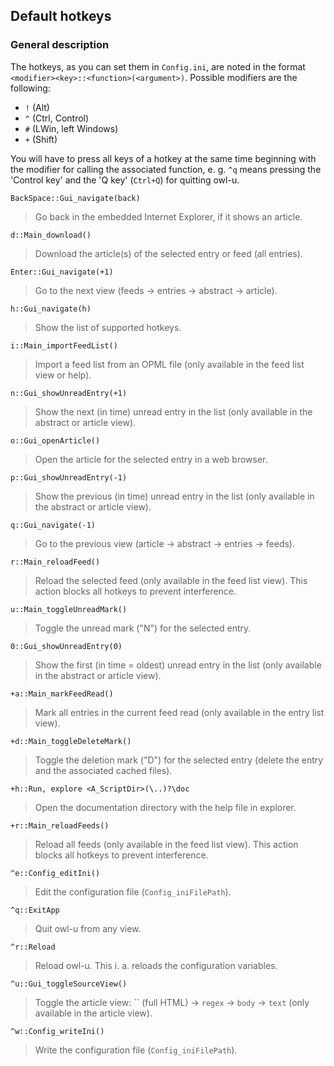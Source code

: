 ## Default hotkeys

### General description

The hotkeys, as you can set them in `Config.ini`, are noted in the format
`<modifier><key>::<function>(<argument>)`.
Possible modifiers are the following:

* `!` (Alt)
* `^` (Ctrl, Control)
* `#` (LWin, left Windows)
* `+` (Shift)

You will have to press all keys of a hotkey at the same time beginning with the
modifier for calling the associated function, e. g. `^q` means pressing the
'Control key' and the 'Q key' (`Ctrl+Q`) for quitting owl-u.

`BackSpace::Gui_navigate(back)`
> Go back in the embedded Internet Explorer, if it shows an article.

`d::Main_download()`
> Download the article(s) of the selected entry or feed (all entries).

`Enter::Gui_navigate(+1)`
> Go to the next view (feeds -> entries -> abstract -> article).

`h::Gui_navigate(h)`
> Show the list of supported hotkeys.

`i::Main_importFeedList()`
> Import a feed list from an OPML file (only available in the feed list view or
help).

`n::Gui_showUnreadEntry(+1)`
> Show the next (in time) unread entry in the list (only available in the
abstract or article view).

`o::Gui_openArticle()`
> Open the article for the selected entry in a web browser.

`p::Gui_showUnreadEntry(-1)`
> Show the previous (in time) unread entry in the list (only available in the
abstract or article view).

`q::Gui_navigate(-1)`
> Go to the previous view (article -> abstract -> entries -> feeds).

`r::Main_reloadFeed()`
> Reload the selected feed (only available in the feed list view). This action
blocks all hotkeys to prevent interference.

`u::Main_toggleUnreadMark()`
> Toggle the unread mark ("N") for the selected entry.

`0::Gui_showUnreadEntry(0)`
> Show the first (in time = oldest) unread entry in the list (only available in
the abstract or article view).

`+a::Main_markFeedRead()`
> Mark all entries in the current feed read (only available in the entry list
view).

`+d::Main_toggleDeleteMark()`
> Toggle the deletion mark ("D") for the selected entry (delete the entry and
the associated cached files).

`+h::Run, explore <A_ScriptDir>(\..)?\doc`
> Open the documentation directory with the help file in explorer.

`+r::Main_reloadFeeds()`
> Reload all feeds (only available in the feed list view). This action blocks
all hotkeys to prevent interference.

`^e::Config_editIni()`
> Edit the configuration file (`Config_iniFilePath`).

`^q::ExitApp`
> Quit owl-u from any view.

`^r::Reload`
> Reload owl-u. This i. a. reloads the configuration variables.

`^u::Gui_toggleSourceView()`
> Toggle the article view: `` (full HTML) -> `regex` -> `body` -> `text` (only
available in the article view).

`^w::Config_writeIni()`
> Write the configuration file (`Config_iniFilePath`).
